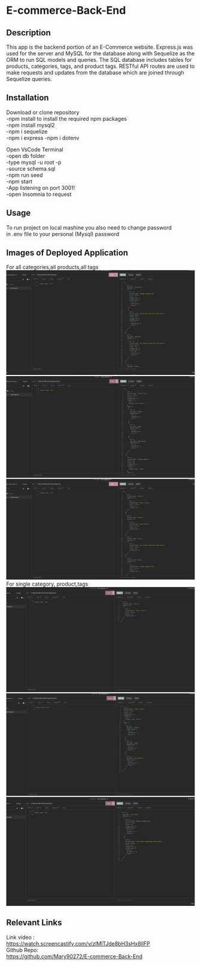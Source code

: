 # E-commerce-Back-End
## Description
This app is the backend portion of an E-Commerce website. Express.js was used for the server and MySQL for the database along with Sequelize as the ORM to run SQL models and queries. The SQL database includes tables for products, categories, tags, and product tags. RESTful API routes are used to make requests and updates from the database which are joined through Sequelize queries.

## Installation
Download or clone repository<br>
-npm install to install the required npm packages<br>
-npm install mysql2<br>
-npm i sequelize<br>
-npm i express
-npm i dotenv<br>

Open VsCode Terminal<br>
-open db folder<br>
-type mysql -u root -p<br>
-source schema.sql<br>
-npm run seed<br>
-npm start<br>
-App listening on port 3001!<br>
-open Insomnia to request<br>

## Usage
To run project on local mashine you also need to change password<br>
in .env file to your personal (Mysql) password<br>
## Images of Deployed Application
For all categories,all products,all tags<br>
![alt text](assets/images/tags.png)
![alt text](assets/images/products.png)
![alt text](assets/images/categories.png)
For single category, product,tags<br>
![alt text](assets/images/categories_each.png)
![alt text](assets/images/product_each.png)
![alt text](assets/images/tags_each.png)
 



## Relevant Links
Link video :<br>
https://watch.screencastify.com/v/zlMlTJde8bH3sHx8llFP<br>
Github Repo:<br> 
https://github.com/Mary90272/E-commerce-Back-End
